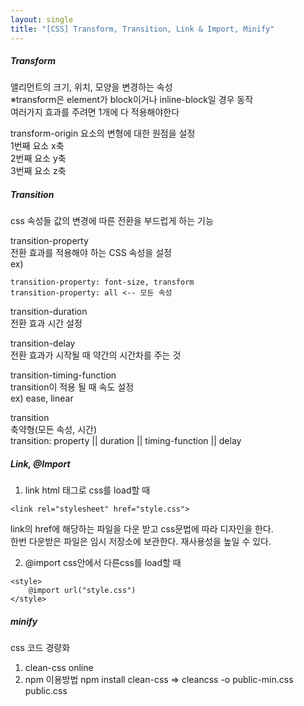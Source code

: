 ```yaml
---
layout: single
title: "[CSS] Transform, Transition, Link & Import, Minify"
---
```


##### Transform

앨리먼트의 크기, 위치, 모양을 변경하는 속성  
※transform은 element가 block이거나 inline-block일 경우 동작  
여러가지 효과를 주려면 1개에 다 적용해야한다

transform-origin
요소의 변형에 대한 원점을 설정  
1번째 요소 x축  
2번째 요소 y축  
3번째 요소 z축

##### Transition

css 속성들 값의 변경에 따른 전환을 부드럽게 하는 기능

transition-property  
전환 효과를 적용해야 하는 CSS 속성을 설정  
ex)

```
transition-property: font-size, transform
transition-property: all <-- 모든 속성
```

transition-duration  
전환 효과 시간 설정

transition-delay  
전환 효과가 시작될 때 약간의 시간차를 주는 것

transition-timing-function  
transition이 적용 될 때 속도 설정  
ex) ease, linear

transition  
축약형(모든 속성, 시간)  
transition: property || duration || timing-function || delay

##### Link, @Import

1. link
   html 태그로 css를 load할 때

```
<link rel="stylesheet" href="style.css">
```

link의 href에 해당하는 파일을 다운 받고 css문법에 따라 디자인을 한다.  
한번 다운받은 파일은 임시 저장소에 보관한다. 재사용성을 높일 수 있다.

2. @import
   css안에서 다른css를 load할 때

```
<style>
    @import url("style.css")
</style>
```

##### minify

css 코드 경량화

1. clean-css online
2. npm 이용방법
   npm install clean-css => cleancss -o public-min.css public.css
